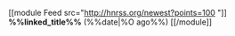 [[module Feed src="<http://hnrss.org/newest?points=100>  "]]
**%%linked_title%%** (%%date|%O ago%%)
[[/module]]